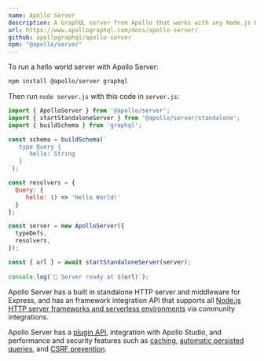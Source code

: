```yaml
---
name: Apollo Server
description: A GraphQL server from Apollo that works with any Node.js HTTP framework
url: https://www.apollographql.com/docs/apollo-server/
github: apollographql/apollo-server
npm: "@apollo/server"
---
```


To run a hello world server with Apollo Server:

```bash
npm install @apollo/server graphql
```

Then run `node server.js` with this code in `server.js`:

```js
import { ApolloServer } from '@apollo/server';
import { startStandaloneServer } from '@apollo/server/standalone';
import { buildSchema } from 'graphql';

const schema = buildSchema(`
   type Query {
      hello: String
   }
`);

const resolvers = {
  Query: {
     hello: () => 'Hello World!'
  }
};

const server = new ApolloServer({
  typeDefs,
  resolvers,
});

const { url } = await startStandaloneServer(server);
  
console.log(`🚀 Server ready at ${url}`);
```

Apollo Server has a built in standalone HTTP server and middleware for Express, and has an framework integration API that supports all [Node.js HTTP server frameworks and serverless environments](https://www.apollographql.com/docs/apollo-server/integrations/integration-index) via community integrations.

Apollo Server has a [plugin API](https://www.apollographql.com/docs/apollo-server/integrations/plugins), integration with Apollo Studio, and performance and security features such as [caching](https://www.apollographql.com/docs/apollo-server/performance/caching/), [automatic persisted queries](https://www.apollographql.com/docs/apollo-server/performance/apq/), and [CSRF prevention](https://www.apollographql.com/docs/apollo-server/security/cors#preventing-cross-site-request-forgery-csrf).
